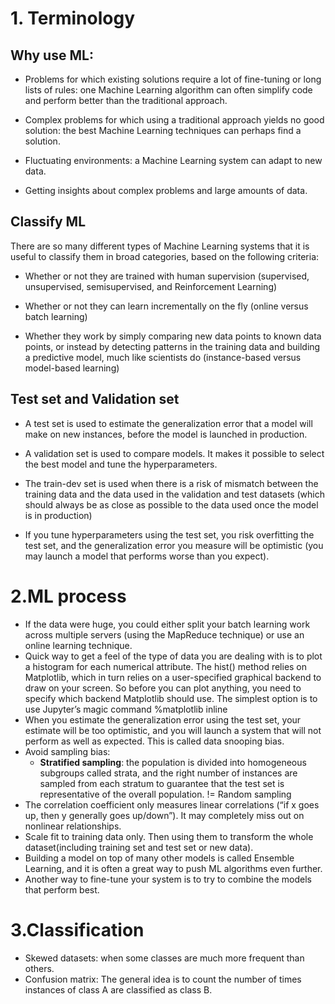 # 1. Terminology
## Why use ML:
- Problems for which existing solutions require a lot of fine-tuning or long lists of rules: one Machine Learning algorithm can often simplify code and perform better than the traditional approach.

- Complex problems for which using a traditional approach yields no good solution: the best Machine Learning techniques can perhaps find a solution.

- Fluctuating environments: a Machine Learning system can adapt to new data.

- Getting insights about complex problems and large amounts of data.

## Classify ML
There are so many different types of Machine Learning systems that it is useful to classify them in broad categories, based on the following criteria:

- Whether or not they are trained with human supervision (supervised, unsupervised, semisupervised, and Reinforcement Learning)

- Whether or not they can learn incrementally on the fly (online versus batch learning)

- Whether they work by simply comparing new data points to known data points, or instead by detecting patterns in the training data and building a predictive model, much like scientists do (instance-based versus model-based learning)

## Test set and Validation set
- A test set is used to estimate the generalization error that a model will make on new instances, before the model is launched in production.

- A validation set is used to compare models. It makes it possible to select the best model and tune the hyperparameters.

- The train-dev set is used when there is a risk of mismatch between the training data and the data used in the validation and test datasets (which should always be as close as possible to the data used once the model is in production)

- If you tune hyperparameters using the test set, you risk overfitting the test set, and the generalization error you measure will be optimistic (you may launch a model that performs worse than you expect).

# 2.ML process
- If the data were huge, you could either split your batch learning work across multiple servers (using the MapReduce technique) or use an online learning technique.
- Quick way to get a feel of the type of data you are dealing with is to plot a histogram for each numerical attribute. The hist() method relies on Matplotlib, which in turn relies on a user-specified graphical backend to draw on your screen. So before you can plot anything, you need to specify which backend Matplotlib should use. The simplest option is to use Jupyter’s magic command %matplotlib inline
- When you estimate the generalization error using the test set, your estimate will be too optimistic, and you will launch a system that will not perform as well as expected. This is called data snooping bias.
- Avoid sampling bias:
  - **Stratified sampling**: the population is divided into homogeneous subgroups called strata, and the right number of instances are sampled from each stratum to guarantee that the test set is representative of the overall population. != Random sampling
- The correlation coefficient only measures linear correlations (“if x goes up, then y generally goes up/down”). It may completely miss out on nonlinear relationships.
- Scale fit to training data only. Then using them to transform the whole dataset(including training set and test set or new data).
- Building a model on top of many other models is called Ensemble Learning, and it is often a great way to push ML algorithms even further.
- Another way to fine-tune your system is to try to combine the models that perform best.

# 3.Classification
- Skewed datasets: when some classes are much more frequent than others.
- Confusion matrix: The general idea is to count the number of times instances of class A are classified as class B.
